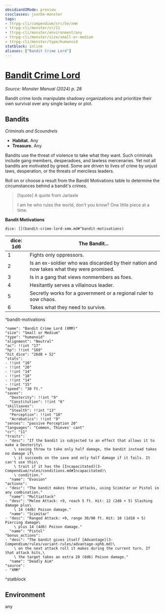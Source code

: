 ```yaml
---
obsidianUIMode: preview
cssclasses: json5e-monster
tags:
- ttrpg-cli/compendium/src/5e/xmm
- ttrpg-cli/monster/cr/11
- ttrpg-cli/monster/environment/any
- ttrpg-cli/monster/size/small-or-medium
- ttrpg-cli/monster/type/humanoid
statblock: inline
aliases: ["Bandit Crime Lord"]
---
```

# [Bandit Crime Lord](3-Compendium\bestiary\humanoid/bandit-crime-lord-xmm.md)
*Source: Monster Manual (2024) p. 28*  

Bandit crime lords manipulate shadowy organizations and prioritize their own survival over any single lackey or plot.

## Bandits

*Criminals and Scoundrels*

- **Habitat.** Any  
- **Treasure.** Any  

Bandits use the threat of violence to take what they want. Such criminals include gang members, desperadoes, and lawless mercenaries. Yet not all bandits are motivated by greed. Some are driven to lives of crime by unjust laws, desperation, or the threats of merciless leaders.

Roll on or choose a result from the Bandit Motivations table to determine the circumstances behind a bandit's crimes.

> [!quote] A quote from Jarlaxle  
> 
> I am he who rules the world, don't you know? One little piece at a time.

**Bandit Motivations**

`dice: [](bandit-crime-lord-xmm.md#^bandit-motivations)`

| dice: 1d6 | The Bandit... |
|-----------|---------------|
| 1 | Fights only oppressors. |
| 2 | Is an ex-soldier who was discarded by their nation and now takes what they were promised. |
| 3 | Is in a gang that views nonmembers as foes. |
| 4 | Hesitantly serves a villainous leader. |
| 5 | Secretly works for a government or a regional ruler to sow chaos. |
| 6 | Takes what they need to survive. |
^bandit-motivations

```statblock
"name": "Bandit Crime Lord (XMM)"
"size": "Small or Medium"
"type": "humanoid"
"alignment": "Neutral"
"ac": !!int "17"
"hp": !!int "169"
"hit_dice": "26d8 + 52"
"stats":
- !!int "10"
- !!int "20"
- !!int "14"
- !!int "18"
- !!int "14"
- !!int "15"
"speed": "30 ft."
"saves":
  "Dexterity": !!int "9"
  "Constitution": !!int "6"
"skillsaves":
  "Stealth": !!int "13"
  "Perception": !!int "10"
  "Acrobatics": !!int "9"
"senses": "passive Perception 20"
"languages": "Common, Thieves' cant"
"cr": "11"
"traits":
- "desc": "If the bandit is subjected to an effect that allows it to make a Dexterity\
    \ saving throw to take only half damage, the bandit instead takes no damage if\
    \ it succeeds on the save and only half damage if it fails. It can't use this\
    \ trait if it has the [Incapacitated](3-Compendium/rules/conditions.md#Incapacitated)\
    \ condition."
  "name": "Evasion"
"actions":
- "desc": "The bandit makes three attacks, using Scimitar or Pistol in any combination."
  "name": "Multiattack"
- "desc": "Melee Attack: +9, reach 5 ft. Hit: 12 (2d6 + 5) Slashing damage plus\
    \ 14 (4d6) Poison damage."
  "name": "Scimitar"
- "desc": "Ranged Attack: +9, range 30/90 ft. Hit: 10 (1d10 + 5) Piercing damage\
    \ plus 14 (4d6) Poison damage."
  "name": "Pistol"
"bonus_actions":
- "desc": "The bandit gives itself [Advantage](3-Compendium/rules/variant-rules/advantage-xphb.md)\
    \ on the next attack roll it makes during the current turn. If that attack hits,\
    \ the target takes an extra 28 (8d6) Poison damage."
  "name": "Deadly Aim"
"source":
- "XMM"
```
^statblock

## Environment

any